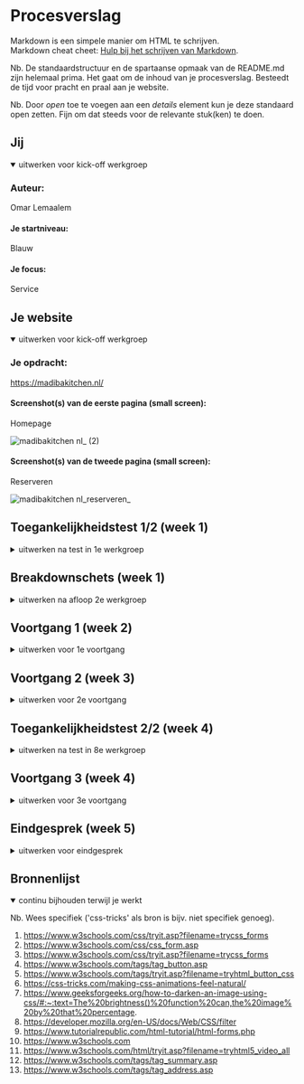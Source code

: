 # Procesverslag
Markdown is een simpele manier om HTML te schrijven.  
Markdown cheat cheet: [Hulp bij het schrijven van Markdown](https://github.com/adam-p/markdown-here/wiki/Markdown-Cheatsheet).

Nb. De standaardstructuur en de spartaanse opmaak van de README.md zijn helemaal prima. Het gaat om de inhoud van je procesverslag. Besteedt de tijd voor pracht en praal aan je website.

Nb. Door *open* toe te voegen aan een *details* element kun je deze standaard open zetten. Fijn om dat steeds voor de relevante stuk(ken) te doen.





## Jij

<details open>
  <summary>uitwerken voor kick-off werkgroep</summary>

  ### Auteur:
  Omar Lemaalem

  #### Je startniveau:
  Blauw

  #### Je focus:
  Service
 
</details>





## Je website

<details open>
  <summary>uitwerken voor kick-off werkgroep</summary>

  ### Je opdracht:
  https://madibakitchen.nl/

  #### Screenshot(s) van de eerste pagina (small screen): 
  Homepage  
  
  ![madibakitchen nl_ (2)](https://user-images.githubusercontent.com/118191221/206700379-e77335a9-8632-43cf-ad00-c1ff4a46fdd1.png)


  
  #### Screenshot(s) van de tweede pagina (small screen):
Reserveren
 
  ![madibakitchen nl_reserveren_](https://user-images.githubusercontent.com/118191221/206700696-3dd08d07-0f10-49b2-a381-658abc0150e6.png)


 
 
</details>



## Toegankelijkheidstest 1/2 (week 1)

<details>
  <summary>uitwerken na test in 1e werkgroep</summary>

  ### Bevindingen
  Lijst met je bevindingen die in de test naar voren kwamen:
  
  1. De site is niet heel toegangkelijk voor blinde.
  2. Afbeeldingen missen alt tags
  
  
  

  #### Screenreader
  Hier korte omschrijving (met indien nodig afbeeldingen)

  Hier een omschrijving van hoe het opgelost kan worden (met indien nodig afbeeldingen)
  
  Alle afbeeldingen moeten beschikken over alt tags.


  #### Muis en Toetsenbord 
  Hier korte omschrijving (met indien nodig afbeeldingen)
  
  Je kan makkelijk door de site heen navigeren met je muis en toetsenbord.

  Hier een omschrijving van hoe het opgelost kan worden (met indien nodig afbeeldingen)
  
  NVT


  #### Motoriek (shocks, elastiekjes)
  Hier korte omschrijving (met indien nodig afbeeldingen)
  
  NVT

  Hier een omschrijving van hoe het opgelost kan worden (met indien nodig afbeeldingen)


  #### Visueel (brillen, contrast, kleurenblind, dark/light). 
  Hier korte omschrijving (met indien nodig afbeeldingen)
  
  NVT

  Hier een omschrijving van hoe het opgelost kan worden (met indien nodig afbeeldingen)

</details>



## Breakdownschets (week 1)

<details>
  <summary>uitwerken na afloop 2e werkgroep</summary>

  ### de hele pagina: 
  <img src="readme-images/dummy-plaatje.jpg" width="375px" alt="breakdown van de hele pagina">

  ### dynamisch deel (bijv menu): 
  <img src="readme-images/dummy-plaatje.jpg" width="375px" alt="breakdown van een dynamisch deel">

  ### wellicht nog een dynamisch deel (bijv filter): 
  <img src="readme-images/dummy-plaatje.jpg" width="375px" alt="breakdown van nog een dynamisch deel">

</details>





## Voortgang 1 (week 2)

<details>
  <summary>uitwerken voor 1e voortgang</summary>

  ### Stand van zaken
  hier dit ging goed & dit was lastig (neem ook screenshots op van delen van je website en code)


  ### Agenda voor meeting
  samen met je groepje opstellen

  1. Hoe selecteer ik een p in een lijst.
  2. Hoe voeg ik een afbeelding toe via css.
  3. Hoe annimeer ik een afbeelding


  ### Verslag van meeting
  hier na afloop snel de uitkomsten van de meeting vastleggen

  - Menu items in een UL zetten
  - Footer items in Li zetten
  - Goed opweg

</details>





## Voortgang 2 (week 3)

<details>
  <summary>uitwerken voor 2e voortgang</summary>

  ### Stand van zaken
  Ik vond het lasitg om een afbeelding te animeren.


  ### Agenda voor meeting
  samen met je groepje opstellen

 1. Hoe geef ik een afbeelding een overlay
 2. Hoe zet ik tekst in een afbeelding

  ### Verslag van meeting
  hier na afloop snel de uitkomsten van de meeting vastleggen

  - Overlay hoeft niet, mag foto photoshoppen
  - Let op kleurgebruik!
  

</details>





## Toegankelijkheidstest 2/2 (week 4)

<details>
  <summary>uitwerken na test in 8e werkgroep</summary>

  ### Bevindingen
  Lijst met je bevindingen die in de test naar voren kwamen (geef ook aan wat er verbeterd is):

  #### Screenreader
  Hier korte omschrijving (met indien nodig afbeeldingen)
  
  1. Afbeeldingen hebben robustere namen nodig

  

  #### Muis en Toetsenbord 
  Hier korte omschrijving (met indien nodig afbeeldingen)

  1. Navigatie met muis en toetsenbord gaat goed
  

  #### Motoriek (shocks, elastiekjes)
  Hier korte omschrijving (met indien nodig afbeeldingen)

 1. Met schokjes is het alsnog heel makkelijk door mijn site heen te navigeren
 2. Alleen kunnen sommige buttons wat groter.


  #### Visueel (brillen, contrast, kleurenblind, dark/light). 
  Hier korte omschrijving (met indien nodig afbeeldingen)

 1. NVT

</details>





## Voortgang 3 (week 4)

<details>
  <summary>uitwerken voor 3e voortgang</summary>

  ### Stand van zaken
Het lukt me niet om een menu in een menu te maken


  ### Agenda voor meeting
  samen met je groepje opstellen

  1. Hoe maak ik een menu in een menu
  2. Hoe verander ik de tekstkleur van 1 menuitem
  3. Hoe maak ik 2 verticale rijen van tekst naast elkaar

  ### Verslag van meeting
  hier na afloop snel de uitkomsten van de meeting vastleggen

  - Mail in adress tag zetten
  - Summary gebruiken voor dropdown
  - Video toevoegen aan website

</details>





## Eindgesprek (week 5)

<details>
  <summary>uitwerken voor eindgesprek</summary>

  ### Je uitkomst - karakteristiek screenshots:
  ![127 0 0 1_5500_menukaart html(iPhone 12 Pro)](https://user-images.githubusercontent.com/118191221/207374552-950df9e1-1411-4bf5-b9b7-1cc22eba6857.png)

  ![127 0 0 1_5500_index html (1)](https://user-images.githubusercontent.com/118191221/207375412-674fa74e-e5de-40d3-a95f-fb6d369bc4d2.png)


  ### Dit ging goed/Heb ik geleerd: 
  Korte omschrijving met plaatjes<img width="271" alt="Schermafbeelding 2022-12-13 om 18 15 08" src="https://user-images.githubusercontent.com/118191221/207399759-c501cf9e-775f-462b-8c7e-3804b1ad3899.png">


Ik heb geleerd hoe ik eenvoudig een mooie formulier in html en css kan maken.
Maar ik heb vooral geleerd dat je met experimenteren al echt heel ver komt. Voortaan zal ik dus veel meer proberen in plaats van het op te geven en hulp inschakelen.

  ### Dit was lastig/Is niet gelukt:
  Korte omschrijving met plaatjes
Het navigeren door mijn website met de tab toets gaat niet helemaal soepel.
</details>





## Bronnenlijst

<details open>
  <summary>continu bijhouden terwijl je werkt</summary>

  Nb. Wees specifiek ('css-tricks' als bron is bijv. niet specifiek genoeg).
  

  1. https://www.w3schools.com/css/tryit.asp?filename=trycss_forms
  2. https://www.w3schools.com/css/css_form.asp
  3. https://www.w3schools.com/css/tryit.asp?filename=trycss_forms
  4. https://www.w3schools.com/tags/tag_button.asp
  5. https://www.w3schools.com/tags/tryit.asp?filename=tryhtml_button_css
  6. https://css-tricks.com/making-css-animations-feel-natural/
  7. https://www.geeksforgeeks.org/how-to-darken-an-image-using-css/#:~:text=The%20brightness()%20function%20can,the%20image%20by%20that%20percentage.
  8. https://developer.mozilla.org/en-US/docs/Web/CSS/filter
  9. https://www.tutorialrepublic.com/html-tutorial/html-forms.php
  10. https://www.w3schools.com
  11. https://www.w3schools.com/html/tryit.asp?filename=tryhtml5_video_all
  12. https://www.w3schools.com/tags/tag_summary.asp
  13. https://www.w3schools.com/tags/tag_address.asp
</details>
